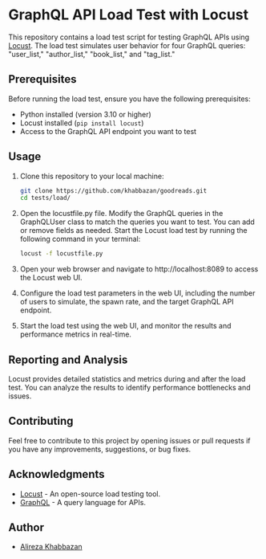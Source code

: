 # GraphQL API Load Test with Locust

This repository contains a load test script for testing GraphQL APIs using [Locust](https://locust.io/). The load test simulates user behavior for four GraphQL queries: "user_list," "author_list," "book_list," and "tag_list."

## Prerequisites

Before running the load test, ensure you have the following prerequisites:

- Python installed (version 3.10 or higher)
- Locust installed (`pip install locust`)
- Access to the GraphQL API endpoint you want to test

## Usage

1. Clone this repository to your local machine:

   ```bash
   git clone https://github.com/khabbazan/goodreads.git
   cd tests/load/
   ```

2. Open the locustfile.py file.
Modify the GraphQL queries in the GraphQLUser class to match the queries you want to test. You can add or remove fields as needed.
Start the Locust load test by running the following command in your terminal:
    ```bash
    locust -f locustfile.py
    ```

3. Open your web browser and navigate to http://localhost:8089 to access the Locust web UI.

4. Configure the load test parameters in the web UI, including the number of users to simulate, the spawn rate, and the target GraphQL API endpoint.

5. Start the load test using the web UI, and monitor the results and performance metrics in real-time.


## Reporting and Analysis

Locust provides detailed statistics and metrics during and after the load test. You can analyze the results to identify performance bottlenecks and issues.

## Contributing

Feel free to contribute to this project by opening issues or pull requests if you have any improvements, suggestions, or bug fixes.

## Acknowledgments

- [Locust](https://locust.io/) - An open-source load testing tool.
- [GraphQL](https://graphql.org/) - A query language for APIs.

## Author

- [Alireza Khabbazan](https://github.com/khabbazan)
